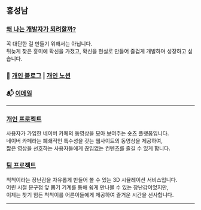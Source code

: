 ## 홍성남

### [왜 나는 개발자가 되려할까?](https://seongnam-si-tech.com/posts/personal-%EA%B0%9C%EB%B0%9C%EC%9E%90%EA%B0%80-%EB%90%98%EB%A0%A4%ED%95%98%EB%8A%94-%EC%9D%B4%EC%9C%A0/)
꼭 대단한 걸 만들기 위해서는 아닙니다.  
뒤늦게 찾은 흥미에 확신을 가졌고, 확신을 현실로 만들어 즐겁게 개발하며 성장하고 싶습니다.

### 📓 [개인 블로그](https://www.seongnam-si-tech.com) | [개인 노션](https://rumbling-soapwort-532.notion.site/HONG-SEONGNAM-1acc136f8651807c9709c4ac72f34120?pvs=4)
### 📬 [이메일](mailto:hongdev26@gmail.com)

---

### [개인 프로젝트](https://github.com/cafe-snap/cafesnap-client)
사용자가 가입한 네이버 카페의 동영상을 모아 보여주는 숏츠 플랫폼입니다.  
네이버 카페라는 폐쇄적인 특수성을 갖는 웹사이트의 동영상을 제공하여,  
짧은 영상을 선호하는 사용자들에게 끊임없는 컨텐츠를 즐길 수 있게 합니다.
### [팀 프로젝트](https://github.com/The-Chuck-Chuck/The-Chuck)
척척이라는 장난감을 자유롭게 만들어 볼 수 있는 3D 시뮬레이션 서비스입니다.  
어린 시절 문구점 앞 뽑기 기계를 통해 쉽게 만나볼 수 있는 장난감이었지만,  
이제는 찾기 힘든 척척이를 어른이들에게 제공하여 즐거운 시간을 선사합니다.

---
